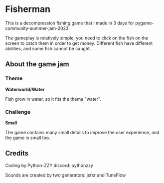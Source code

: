 # Fisherman

This is a decompression fishing game that I made in 3 days for pygame-community-summer-jam-2023.

The gameplay is relatively simple, you need to click on the fish on the screen to catch them in order to get money. Different fish have different abilities, and some fish cannot be caught.

## About the game jam

### Theme
**Waterworld/Water**

Fish grow in water, so it fits the theme "water".

### Challenge
**Small**

The game contains many small details to improve the user experience, and the game is small too.

## Credits

Coding by Python-ZZY
discord: pythonzzy

Sounds are created by two generators: jsfxr and TuneFlow